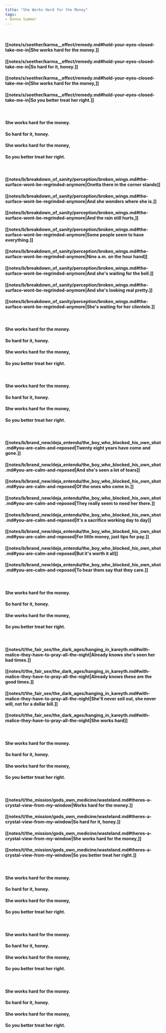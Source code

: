 ```yaml
---
title: "She Works Hard for the Money"
tags:
- Donna Summer
---
```

&nbsp;
#### [[notes/s/seether/karma__effect/remedy.md#hold-your-eyes-closed-take-me-in|She works hard for the money.]]
#### [[notes/s/seether/karma__effect/remedy.md#hold-your-eyes-closed-take-me-in|So hard for it, honey.]]
#### [[notes/s/seether/karma__effect/remedy.md#hold-your-eyes-closed-take-me-in|She works hard for the money,]]
#### [[notes/s/seether/karma__effect/remedy.md#hold-your-eyes-closed-take-me-in|So you better treat her right.]]
&nbsp;
#### She works hard for the money.
#### So hard for it, honey.
#### She works hard for the money,
#### So you better treat her right.
&nbsp;
#### [[notes/b/breakdown_of_sanity/perception/broken_wings.md#the-surface-wont-be-regrinded-anymore|Onetta there in the corner stands]]
#### [[notes/b/breakdown_of_sanity/perception/broken_wings.md#the-surface-wont-be-regrinded-anymore|And she wonders where she is.]]
#### [[notes/b/breakdown_of_sanity/perception/broken_wings.md#the-surface-wont-be-regrinded-anymore|And the rain still hurts,]]
#### [[notes/b/breakdown_of_sanity/perception/broken_wings.md#the-surface-wont-be-regrinded-anymore|Some people seem to have everything.]]
#### [[notes/b/breakdown_of_sanity/perception/broken_wings.md#the-surface-wont-be-regrinded-anymore|Nine a.m. on the hour hand]]
#### [[notes/b/breakdown_of_sanity/perception/broken_wings.md#the-surface-wont-be-regrinded-anymore|And she's waiting for the bell.]]
#### [[notes/b/breakdown_of_sanity/perception/broken_wings.md#the-surface-wont-be-regrinded-anymore|And she's looking real pretty.]]
#### [[notes/b/breakdown_of_sanity/perception/broken_wings.md#the-surface-wont-be-regrinded-anymore|She's waiting for her clientele.]]
&nbsp;
#### She works hard for the money.
#### So hard for it, honey.
#### She works hard for the money,
#### So you better treat her right.
&nbsp;
#### She works hard for the money.
#### So hard for it, honey.
#### She works hard for the money,
#### So you better treat her right.
&nbsp;
#### [[notes/b/brand_new/deja_entendu/the_boy_who_blocked_his_own_shot.md#you-are-calm-and-reposed|Twenty eight years have come and gone.]]
#### [[notes/b/brand_new/deja_entendu/the_boy_who_blocked_his_own_shot.md#you-are-calm-and-reposed|And she's seen a lot of tears]]
#### [[notes/b/brand_new/deja_entendu/the_boy_who_blocked_his_own_shot.md#you-are-calm-and-reposed|Of the ones who come in.]]
#### [[notes/b/brand_new/deja_entendu/the_boy_who_blocked_his_own_shot.md#you-are-calm-and-reposed|They really seem to need her there.]]
#### [[notes/b/brand_new/deja_entendu/the_boy_who_blocked_his_own_shot.md#you-are-calm-and-reposed|It's a sacrifice working day to day]]
#### [[notes/b/brand_new/deja_entendu/the_boy_who_blocked_his_own_shot.md#you-are-calm-and-reposed|For little money, just tips for pay.]]
#### [[notes/b/brand_new/deja_entendu/the_boy_who_blocked_his_own_shot.md#you-are-calm-and-reposed|But it's worth it all]]
#### [[notes/b/brand_new/deja_entendu/the_boy_who_blocked_his_own_shot.md#you-are-calm-and-reposed|To hear them say that they care.]]
&nbsp;
#### She works hard for the money.
#### So hard for it, honey.
#### She works hard for the money,
#### So you better treat her right.
&nbsp;
#### [[notes/t/the_fair_sex/the_dark_ages/hanging_in_kareyth.md#with-malice-they-have-to-pray-all-the-night|Already knows she's seen her bad times.]]
#### [[notes/t/the_fair_sex/the_dark_ages/hanging_in_kareyth.md#with-malice-they-have-to-pray-all-the-night|Already knows these are the good times.]]
#### [[notes/t/the_fair_sex/the_dark_ages/hanging_in_kareyth.md#with-malice-they-have-to-pray-all-the-night|She'll never sell out, she never will, not for a dollar bill.]]
#### [[notes/t/the_fair_sex/the_dark_ages/hanging_in_kareyth.md#with-malice-they-have-to-pray-all-the-night|She works hard]]
&nbsp;
#### She works hard for the money.
#### So hard for it, honey.
#### She works hard for the money,
#### So you better treat her right.
&nbsp;
#### [[notes/t/the_mission/gods_own_medicine/wasteland.md#theres-a-crystal-view-from-my-window|Works hard for the money.]]
#### [[notes/t/the_mission/gods_own_medicine/wasteland.md#theres-a-crystal-view-from-my-window|So hard for it, honey.]]
#### [[notes/t/the_mission/gods_own_medicine/wasteland.md#theres-a-crystal-view-from-my-window|She works hard for the money,]]
#### [[notes/t/the_mission/gods_own_medicine/wasteland.md#theres-a-crystal-view-from-my-window|So you better treat her right.]]
&nbsp;
#### She works hard for the money.
#### So hard for it, honey.
#### She works hard for the money,
#### So you better treat her right.
&nbsp;
#### She works hard for the money.
#### So hard for it, honey.
#### She works hard for the money,
#### So you better treat her right.
&nbsp;
#### She works hard for the money.
#### So hard for it, honey.
#### She works hard for the money,
#### So you better treat her right.
